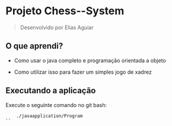 # Projeto Chess--System

> Desenvolvido por Elias Aguiar

## O que aprendi?

- Como usar o java completo e programação orientada a objeto

- Como utilizar isso para fazer um simples jogo de xadrez

## Executando a aplicação

Execute o seguinte comando no git bash:

```bash
	./javaapplication/Program
``
